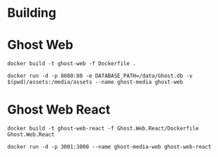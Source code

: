 # Building

# Ghost Web

`docker build -t ghost-web -f Dockerfile .`

`docker run -d -p 8080:80 -e DATABASE_PATH=/data/Ghost.db -v $(pwd)/assets:/media/assets --name ghost-media ghost-web`

# Ghost Web React

`docker build -t ghost-web-react -f Ghost.Web.React/Dockerfile Ghost.Web.React`

`docker run -d -p 3001:3000 --name ghost-media-web ghost-web-react`

